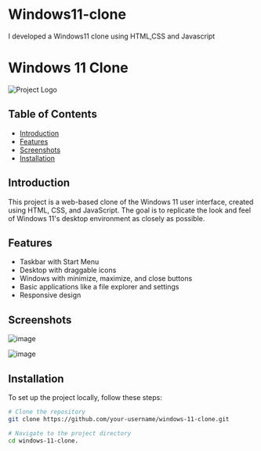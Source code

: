 # Windows11-clone
I developed a Windows11 clone using HTML,CSS and Javascript

# Windows 11 Clone

![Project Logo](path/to/logo.png)

## Table of Contents
- [Introduction](#introduction)
- [Features](#features)
- [Screenshots](#Screenshots)
- [Installation](#installation)

  
## Introduction
This project is a web-based clone of the Windows 11 user interface, created using HTML, CSS, and JavaScript. The goal is to replicate the look and feel of Windows 11's desktop environment as closely as possible.

## Features
- Taskbar with Start Menu
- Desktop with draggable icons
- Windows with minimize, maximize, and close buttons
- Basic applications like a file explorer and settings
- Responsive design

## Screenshots
![image](https://github.com/ParagShirsat/Windows11-clone/assets/90747323/794b9de5-0199-444d-b6d7-7539842304eb)

![image](https://github.com/ParagShirsat/Windows11-clone/assets/90747323/0b87d0d8-7ff4-4f64-a433-56dfc11adc96)

## Installation
To set up the project locally, follow these steps:

```bash
# Clone the repository
git clone https://github.com/your-username/windows-11-clone.git

# Navigate to the project directory
cd windows-11-clone.



